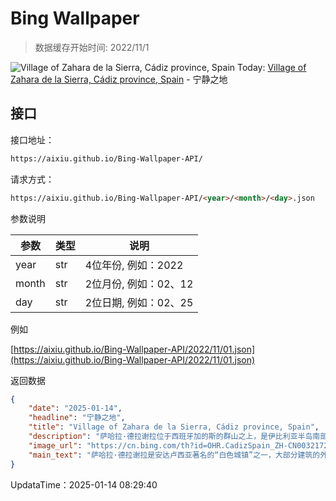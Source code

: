 # Bing Wallpaper

> 数据缓存开始时间: 2022/11/1

![Village of Zahara de la Sierra, Cádiz province, Spain](https://cn.bing.com/th?id=OHR.CadizSpain_ZH-CN0032172399_1920x1080.webp)
Today: [Village of Zahara de la Sierra, Cádiz province, Spain](https://cn.bing.com/th?id=OHR.CadizSpain_ZH-CN0032172399_1920x1080.webp) - 宁静之地

## 接口

接口地址：

```html
https://aixiu.github.io/Bing-Wallpaper-API/
```

请求方式：

```html
https://aixiu.github.io/Bing-Wallpaper-API/<year>/<month>/<day>.json
```

参数说明

| 参数 | 类型 | 说明 |
| - | - | - |
| year | str | 4位年份, 例如：2022 |
| month | str | 2位月份, 例如：02、12 |
| day | str | 2位日期, 例如：02、25 |

例如

[https://aixiu.github.io/Bing-Wallpaper-API/2022/11/01.json](https://aixiu.github.io/Bing-Wallpaper-API/2022/11/01.json)

返回数据

```json
{
    "date": "2025-01-14",
    "headline": "宁静之地",
    "title": "Village of Zahara de la Sierra, Cádiz province, Spain",
    "description": "萨哈拉·德拉谢拉位于西班牙加的斯的群山之上，是伊比利亚半岛南部历史与自然完美结合的白色小镇。村庄坐落在岩石山顶，从今日图片中可以看到，它俯瞰着碧蓝的萨哈拉-埃尔加斯托尔水库和郁郁葱葱的格拉萨莱马自然公园。该公园自1977年起被列为联合国教科文组织生物圈保护区。村内的摩尔人城堡遗址和15世纪塔楼，见证了其作为中世纪要塞的辉煌历史。漫步在鲜花簇拥的狭窄街道，参观风景如画的圣玛丽亚德拉梅萨教堂，或放松身心，尽享壮丽景色。萨哈拉·德拉谢拉还是探险的门户，徒步、骑行和皮划艇等活动只是小镇丰富体验的一部分。",
    "image_url": "https://cn.bing.com/th?id=OHR.CadizSpain_ZH-CN0032172399_1920x1080.webp",
    "main_text": "萨哈拉·德拉谢拉是安达卢西亚著名的“白色城镇”之一，大部分建筑的外墙以白色为主。"
}
```

UpdataTime：2025-01-14 08:29:40
